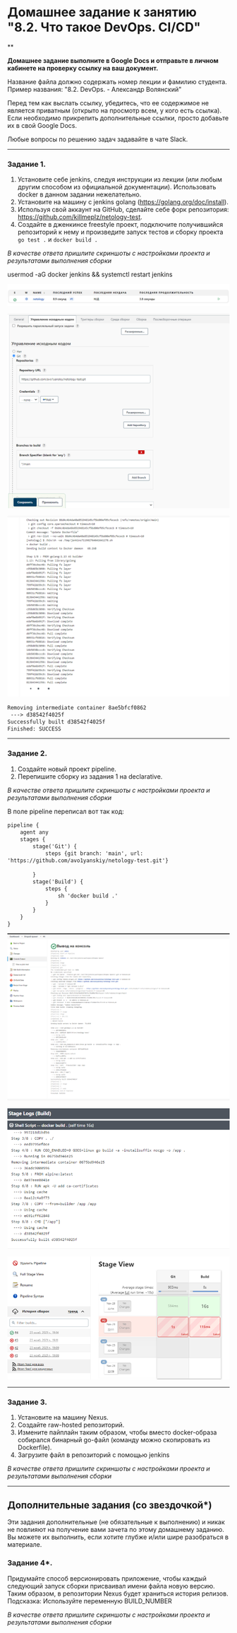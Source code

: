 # Домашнее задание к занятию "8.2.  Что такое DevOps. СI/СD"

**

**Домашнее задание выполните в Google Docs и отправьте в личном кабинете на проверку ссылку на ваш документ.**

Название файла должно содержать номер лекции и фамилию студента. Пример названия: "8.2. DevOps. - Александр Волянский"

Перед тем как выслать ссылку, убедитесь, что ее содержимое не является приватным (открыто на просмотр всем, у кого есть ссылка). Если необходимо прикрепить дополнительные ссылки, просто добавьте их в свой Google Docs.

Любые вопросы по решению задач задавайте в чате Slack.

---

### Задание 1.

1. Установите себе jenkins, следуя инструкции из лекции (или любым другим способом из официальной документации). Использовать docker в данном задании нежелательно.
2. Установите на машину с jenkins golang (https://golang.org/doc/install).
3. Используя свой аккаунт на GitHub, сделайте себе форк репозитория: https://github.com/killmeplz/netology-test.
3. Создайте в дженкинсе freestyle проект, подключите получившийся репозиторий к нему и произведите запуск тестов и сборку проекта ```go test .``` и  ```docker build .```

*В качестве ответа пришлите скриншоты с настройками проекта и результатами выполнения сборки*

usermod -aG docker jenkins && systemctl restart jenkins

![alt tag](https://github.com/avo1yanskiy/slin-homeworks/blob/main/sdvps-homeworks/images/8.2/Screenshot_1.png)

![alt tag](https://github.com/avo1yanskiy/slin-homeworks/blob/main/sdvps-homeworks/images/8.2/Screenshot_2.png)

![alt tag](https://github.com/avo1yanskiy/slin-homeworks/blob/main/sdvps-homeworks/images/8.2/Screenshot_3.png)

```
Removing intermediate container 8ae5bfcf0862
 ---> d38542f4025f
Successfully built d38542f4025f
Finished: SUCCESS
```

---

### Задание 2.

1. Создайте новый проект pipeline.
2. Перепишите сборку из задания 1 на declarative.

*В качестве ответа пришлите скриншоты с настройками проекта и результатами выполнения сборки*

В поле pipeline переписал вот так код:

```
pipeline { 
    agent any 
    stages { 
        stage('Git') {   
            steps {git branch: 'main', url: 'https://github.com/avo1yanskiy/netology-test.git'}  
            
        } 
        stage('Build') {   
            steps {   
                sh 'docker build .'
            }
        }
    }
}
```
![alt tag](https://github.com/avo1yanskiy/slin-homeworks/blob/main/sdvps-homeworks/images/8.2/Screenshot_4.png)

![alt tag](https://github.com/avo1yanskiy/slin-homeworks/blob/main/sdvps-homeworks/images/8.2/Screenshot_5.png)

![alt tag](https://github.com/avo1yanskiy/slin-homeworks/blob/main/sdvps-homeworks/images/8.2/Screenshot_6.png)

---

### Задание 3.

1. Установите на машину Nexus.
1. Создайте raw-hosted репозиторий.
1. Измените пайплайн таким образом, чтобы вместо docker-образа собирался бинарный go-файл (команду можно скопировать из Dockerfile).
1. Загрузите файл в репозиторий с помощью jenkins

*В качестве ответа пришлите скриншоты с настройками проекта и результатами выполнения сборки*

---
## Дополнительные задания (со звездочкой*)

Эти задания дополнительные (не обязательные к выполнению) и никак не повлияют на получение вами зачета по этому домашнему заданию. Вы можете их выполнить, если хотите глубже и/или шире разобраться в материале.

### Задание 4*.

Придумайте способ версионировать приложение, чтобы каждый следующий запуск сборки присваивал имени файла новую версию. Таким образом, в репозитории Nexus будет храниться история релизов.
Подсказка: Используйте переменную BUILD_NUMBER

*В качестве ответа пришлите скриншоты с настройками проекта и результатами выполнения сборки*
